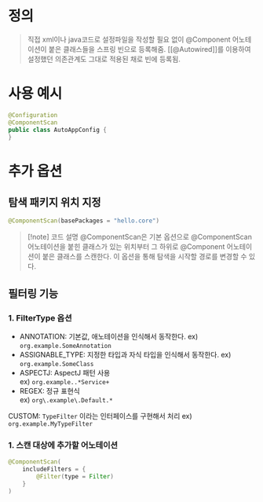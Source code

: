 # 정의

> 직접 xml이나 java코드로 설정파일을 작성할 필요 없이 @Component 어노테이션이 붙은 클래스들을 스프링 빈으로 등록해줌.
> [[@Autowired]]를 이용하여 설정했던 의존관계도 그대로 적용된 채로 빈에 등록됨.

# 사용 예시
```java
@Configuration
@ComponentScan
public class AutoAppConfig {
}
```

# 추가 옵션
## 탐색 패키지 위치 지정
```java
@ComponentScan(basePackages = "hello.core")
```
>[!note] 코드 설명
>@ComponentScan은 기본 옵션으로 @ComponentScan 어노테이션을 붙힌 클래스가 있는 위치부터 그 하위로 @Component 어노테이션이 붙은 클래스를 스캔한다.
>이 옵션을 통해 탐색을 시작할 경로를 변경할 수 있다.
## 필터링 기능
### 1. FilterType 옵션
- ANNOTATION: 기본값, 애노테이션을 인식해서 동작한다. 
	ex) `org.example.SomeAnnotation`
- ASSIGNABLE_TYPE: 지정한 타입과 자식 타입을 인식해서 동작한다. 
	ex) `org.example.SomeClass`
- ASPECTJ: AspectJ 패턴 사용  
	ex) `org.example..*Service+`
- REGEX: 정규 표현식  
	ex) `org\.example\.Default.*`

CUSTOM: `TypeFilter` 이라는 인터페이스를 구현해서 처리 ex) `org.example.MyTypeFilter`
### 1. 스캔 대상에 추가할 어노테이션
```java
@ComponentScan(
	includeFilters = {
		@Filter(type = Filter)
	}	
)
```